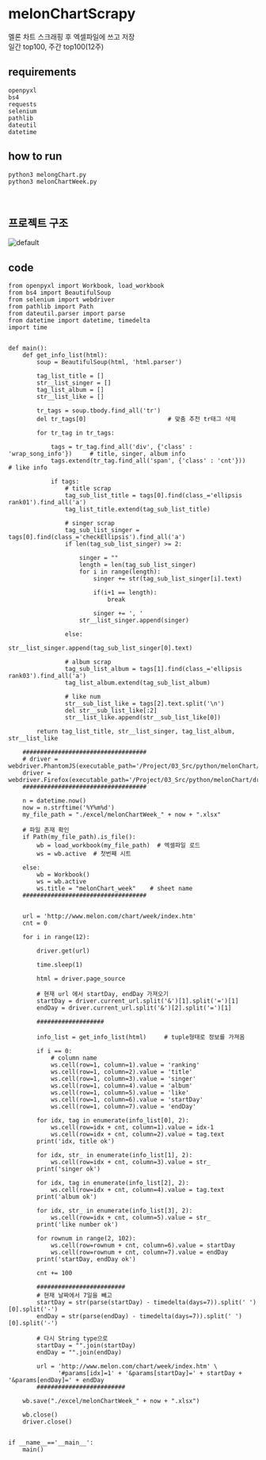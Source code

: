# melonChartScrapy
멜론 차트 스크래핑 후 엑셀파일에 쓰고 저장
<br>
일간 top100, 주간 top100(12주)

## requirements
    openpyxl
    bs4
    requests
    selenium
    pathlib
    dateutil
    datetime
    
## how to run
    python3 melongChart.py
    python3 melonChartWeek.py
<br>

## 프로젝트 구조
![default](https://user-images.githubusercontent.com/35649392/39179863-6272e186-47f0-11e8-8baf-2c2d3a8be691.jpg)
<br>
## code
    from openpyxl import Workbook, load_workbook
    from bs4 import BeautifulSoup
    from selenium import webdriver
    from pathlib import Path
    from dateutil.parser import parse
    from datetime import datetime, timedelta
    import time


    def main():
        def get_info_list(html):
            soup = BeautifulSoup(html, 'html.parser')

            tag_list_title = []
            str__list_singer = []
            tag_list_album = []
            str__list_like = []

            tr_tags = soup.tbody.find_all('tr')
            del tr_tags[0]                       # 맞춤 추천 tr태그 삭제

            for tr_tag in tr_tags:

                tags = tr_tag.find_all('div', {'class' : 'wrap_song_info'})     # title, singer, album info
                tags.extend(tr_tag.find_all('span', {'class' : 'cnt'}))         # like info

                if tags:
                    # title scrap
                    tag_sub_list_title = tags[0].find(class_='ellipsis rank01').find_all('a')
                    tag_list_title.extend(tag_sub_list_title)

                    # singer scrap
                    tag_sub_list_singer = tags[0].find(class_='checkEllipsis').find_all('a')
                    if len(tag_sub_list_singer) >= 2:

                        singer = ""
                        length = len(tag_sub_list_singer)
                        for i in range(length):
                            singer += str(tag_sub_list_singer[i].text)

                            if(i+1 == length):
                                break

                            singer += ', '
                        str__list_singer.append(singer)

                    else:
                        str__list_singer.append(tag_sub_list_singer[0].text)

                    # album scrap
                    tag_sub_list_album = tags[1].find(class_='ellipsis rank03').find_all('a')
                    tag_list_album.extend(tag_sub_list_album)

                    # like num
                    str__sub_list_like = tags[2].text.split('\n')
                    del str__sub_list_like[:2]
                    str__list_like.append(str__sub_list_like[0])

            return tag_list_title, str__list_singer, tag_list_album, str__list_like

        ###################################
        # driver = webdriver.PhantomJS(executable_path='/Project/03_Src/python/melonChart/drivers/phantomjs')
        driver = webdriver.Firefox(executable_path='/Project/03_Src/python/melonChart/drivers/geckodriver')
        ###################################

        n = datetime.now()
        now = n.strftime('%Y%m%d')
        my_file_path = "./excel/melonChartWeek_" + now + ".xlsx"

        # 파일 존재 확인
        if Path(my_file_path).is_file():
            wb = load_workbook(my_file_path)  # 엑셀파일 로드
            ws = wb.active  # 첫번째 시트

        else:
            wb = Workbook()
            ws = wb.active
            ws.title = "melonChart_week"    # sheet name
        ###################################


        url = 'http://www.melon.com/chart/week/index.htm'
        cnt = 0

        for i in range(12):

            driver.get(url)

            time.sleep(1)

            html = driver.page_source

            # 현재 url 에서 startDay, endDay 가져오기
            startDay = driver.current_url.split('&')[1].split('=')[1]
            endDay = driver.current_url.split('&')[2].split('=')[1]

            ###################

            info_list = get_info_list(html)     # tuple형태로 정보를 가져옴

            if i == 0:
                # column name
                ws.cell(row=1, column=1).value = 'ranking'
                ws.cell(row=1, column=2).value = 'title'
                ws.cell(row=1, column=3).value = 'singer'
                ws.cell(row=1, column=4).value = 'album'
                ws.cell(row=1, column=5).value = 'like'
                ws.cell(row=1, column=6).value = 'startDay'
                ws.cell(row=1, column=7).value = 'endDay'

            for idx, tag in enumerate(info_list[0], 2):
                ws.cell(row=idx + cnt, column=1).value = idx-1
                ws.cell(row=idx + cnt, column=2).value = tag.text
            print('idx, title ok')

            for idx, str_ in enumerate(info_list[1], 2):
                ws.cell(row=idx + cnt, column=3).value = str_
            print('singer ok')

            for idx, tag in enumerate(info_list[2], 2):
                ws.cell(row=idx + cnt, column=4).value = tag.text
            print('album ok')

            for idx, str_ in enumerate(info_list[3], 2):
                ws.cell(row=idx + cnt, column=5).value = str_
            print('like number ok')

            for rownum in range(2, 102):
                ws.cell(row=rownum + cnt, column=6).value = startDay
                ws.cell(row=rownum + cnt, column=7).value = endDay
            print('startDay, endDay ok')

            cnt += 100

            #########################
            # 현재 날짜에서 7일을 빼고
            startDay = str(parse(startDay) - timedelta(days=7)).split(' ')[0].split('-')
            endDay = str(parse(endDay) - timedelta(days=7)).split(' ')[0].split('-')

            # 다시 String type으로
            startDay = "".join(startDay)
            endDay = "".join(endDay)

            url = 'http://www.melon.com/chart/week/index.htm' \
                  '#params[idx]=1' + '&params[startDay]=' + startDay + '&params[endDay]=' + endDay
            #########################

        wb.save("./excel/melonChartWeek_" + now + ".xlsx")

        wb.close()
        driver.close()


    if __name__=='__main__':
        main()
